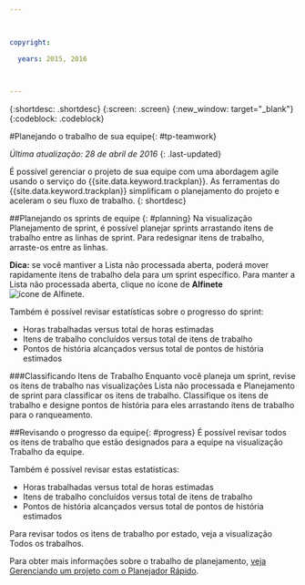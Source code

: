 ```yaml
---

 

copyright:

  years: 2015, 2016

 

---
```


{:shortdesc: .shortdesc}
{:screen: .screen}
{:new_window: target="_blank"}
{:codeblock: .codeblock}

#Planejando o trabalho de sua equipe{: #tp-teamwork}  

*Última atualização: 28 de abril de 2016*
{: .last-updated}

É possível gerenciar o projeto de sua equipe com uma abordagem agile usando o serviço do {{site.data.keyword.trackplan}}. As ferramentas do
{{site.data.keyword.trackplan}} simplificam o planejamento do projeto e aceleram o seu fluxo de trabalho.
{: shortdesc}

##Planejando os sprints de equipe {: #planning}
Na visualização Planejamento de sprint, é possível planejar sprints arrastando itens de trabalho entre as linhas de sprint. Para redesignar itens de trabalho,
arraste-os entre as linhas.  

**Dica:** se você mantiver a Lista não processada aberta, poderá mover rapidamente itens de trabalho dela para um sprint específico. Para
manter a Lista não processada aberta, clique no ícone de **Alfinete** <img  class="inline" src="./images/pin.gif" alt="ícone de Alfinete">.

Também é possível revisar estatísticas sobre o progresso do sprint:
- Horas trabalhadas versus total de horas estimadas
- Itens de trabalho concluídos versus total de itens de trabalho
- Pontos de história alcançados versus total de pontos de história estimados

###Classificando Itens de Trabalho
Enquanto você planeja um sprint, revise os itens de trabalho nas visualizações Lista não processada e Planejamento de sprint para classificar os itens de
trabalho. Classifique os itens de trabalho e designe pontos de história para eles arrastando itens de trabalho para o ranqueamento.

##Revisando o progresso da equipe{: #progress}
É possível revisar todos os itens de trabalho que estão designados para a equipe na visualização Trabalho da equipe.

Também é possível revisar estas estatísticas:
- Horas trabalhadas versus total de horas estimadas
- Itens de trabalho concluídos versus total de itens de trabalho
- Pontos de história alcançados versus total de pontos de história estimados

Para revisar todos os itens de trabalho por estado, veja a visualização Todos os trabalhos.

Para obter mais informações sobre o trabalho de planejamento,
[veja
Gerenciando um projeto com o Planejador Rápido](http://www.ibm.com/support/knowledgecenter/SSYMRC_6.0.1/com.ibm.team.concert.tutorial.doc/topics/tut_quick_planner_lesson.html).
